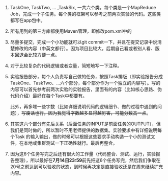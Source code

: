 1. TaskOne, TaskTwo, ... ,TaskSix, 一共六个类，每个类是一个MapReduce Job，完成一个子任务。每个类的框架可以参考之前两次实验的代码。这些类都写在app包中。

2. 所有用到的第三方库都使用Maven管理，即修改pom.xml中的<dependencies>

3. 尽量多提交，完成一个小功能就可以git commit一下，并且在提交记录中说清楚修改的内容（中英文都行）。因为项目比较大，后期自己看或者别人看、版本回退会比较方便一点。

4. 对于比较复杂的代码逻辑或者变量，简短地写一下注释。

5. 实验报告部分，每个人负责写自己做的任务，按照Task排版（即实验报告分成TaskOne、TaskTwo、...六个部分，每个部分作为一个独立的内容写）。写的内容可以首先参考前两次实验的实验报告，里面有的内容（比如核心思路、伪代码介绍）最好在每个Task中都要有。

   此外，再多堆一些字数（比如详细说明代码的逻辑细节、做的过程中遇到的问题），~~写废话也行，因为我觉得字数越多显得越厉害，可能分数高一点~~。

6. 其实这六个部分有先后关系（后面任务的INPUT是前面任务的OUTPUT），但我们是同时做的，所以暂时不用老师提供的数据集。实验要求中有详细说明每个Task 的输入输出，做的时候可以根据这些要求手动构造一个小的测试文件，在本地或集群测试一下正确性就行。最后再整合。

7. 因为这6个任务写完之后还有很大的工作量（代码整合、测试、运行，实验报告整理），所以最好在**7月14日23:59**前先把这6个任务写完，然后我们争取在20号之前达到可以验收的状态，到时候再决定是直接验收还是在周末继续扩充内容。
